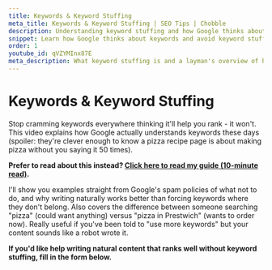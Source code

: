 ```yaml
---
title: Keywords & Keyword Stuffing
meta_title: Keywords & Keyword Stuffing | SEO Tips | Chobble
description: Understanding keyword stuffing and how Google thinks about keywords
snippet: Learn how Google thinks about keywords and avoid keyword stuffing
order: 1
youtube_id: qVZYMInx87E
meta_description: What keyword stuffing is and a layman's overview of how Google thinks about keywords in relation to your website
---
```


# Keywords & Keyword Stuffing

Stop cramming keywords everywhere thinking it'll help you rank - it won't. This video explains how Google actually understands keywords these days (spoiler: they're clever enough to know a pizza recipe page is about making pizza without you saying it 50 times).

**Prefer to read about this instead? [Click here to read my guide (10-minute read)](/guides/keywords-and-keyword-stuffing/).**

I'll show you examples straight from Google's spam policies of what not to do, and why writing naturally works better than forcing keywords where they don't belong. Also covers the difference between someone searching "pizza" (could want anything) versus "pizza in Prestwich" (wants to order now). Really useful if you've been told to "use more keywords" but your content sounds like a robot wrote it.

**If you'd like help writing natural content that ranks well without keyword stuffing, fill in the form below.**